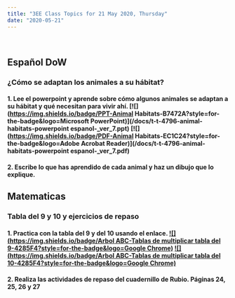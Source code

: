```yaml
---
title: "3EE Class Topics for 21 May 2020, Thursday"
date: "2020-05-21"
---
```


&nbsp;

## Español DoW

### ¿Cómo se adaptan los animales a su hábitat?

#### 1. Lee el powerpoint y aprende sobre cómo algunos animales se adaptan a su hábitat y qué necesitan para vivir ahí. [![](https://img.shields.io/badge/PPT-Animal Habitats-B7472A?style=for-the-badge&logo=Microsoft PowerPoint)](/docs/t-t-4796-animal-habitats-powerpoint espanol-_ver_7.ppt) [![](https://img.shields.io/badge/PDF-Animal Habitats-EC1C24?style=for-the-badge&logo=Adobe Acrobat Reader)](/docs/t-t-4796-animal-habitats-powerpoint espanol-_ver_7.pdf)

#### 2. Escribe lo que has aprendido de cada animal y haz un dibujo que lo explique.


## Matematicas

### Tabla del 9 y 10 y ejercicios de repaso

#### 1. Practica con la tabla del 9 y del 10 usando el enlace. [![](https://img.shields.io/badge/Arbol ABC-Tablas de multiplicar tabla del 9-4285F4?style=for-the-badge&logo=Google Chrome)](https://arbolabc.com/juegos-tablas-de-multiplicar/tabla-del-9) [![](https://img.shields.io/badge/Arbol ABC-Tablas de multiplicar tabla del 10-4285F4?style=for-the-badge&logo=Google Chrome)](https://arbolabc.com/juegos-tablas-de-multiplicar/tabla-del-10)

#### 2. Realiza las actividades de repaso del cuadernillo de Rubio. Páginas 24, 25, 26 y 27

<br/>
<br/>

